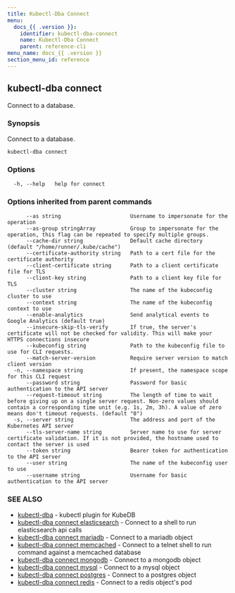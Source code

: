 ```yaml
---
title: Kubectl-Dba Connect
menu:
  docs_{{ .version }}:
    identifier: kubectl-dba-connect
    name: Kubectl-Dba Connect
    parent: reference-cli
menu_name: docs_{{ .version }}
section_menu_id: reference
---
```

## kubectl-dba connect

Connect to a database.

### Synopsis

Connect to a database.

```
kubectl-dba connect
```

### Options

```
  -h, --help   help for connect
```

### Options inherited from parent commands

```
      --as string                      Username to impersonate for the operation
      --as-group stringArray           Group to impersonate for the operation, this flag can be repeated to specify multiple groups.
      --cache-dir string               Default cache directory (default "/home/runner/.kube/cache")
      --certificate-authority string   Path to a cert file for the certificate authority
      --client-certificate string      Path to a client certificate file for TLS
      --client-key string              Path to a client key file for TLS
      --cluster string                 The name of the kubeconfig cluster to use
      --context string                 The name of the kubeconfig context to use
      --enable-analytics               Send analytical events to Google Analytics (default true)
      --insecure-skip-tls-verify       If true, the server's certificate will not be checked for validity. This will make your HTTPS connections insecure
      --kubeconfig string              Path to the kubeconfig file to use for CLI requests.
      --match-server-version           Require server version to match client version
  -n, --namespace string               If present, the namespace scope for this CLI request
      --password string                Password for basic authentication to the API server
      --request-timeout string         The length of time to wait before giving up on a single server request. Non-zero values should contain a corresponding time unit (e.g. 1s, 2m, 3h). A value of zero means don't timeout requests. (default "0")
  -s, --server string                  The address and port of the Kubernetes API server
      --tls-server-name string         Server name to use for server certificate validation. If it is not provided, the hostname used to contact the server is used
      --token string                   Bearer token for authentication to the API server
      --user string                    The name of the kubeconfig user to use
      --username string                Username for basic authentication to the API server
```

### SEE ALSO

* [kubectl-dba](/docs/reference/cli/kubectl-dba.md)	 - kubectl plugin for KubeDB
* [kubectl-dba connect elasticsearch](/docs/reference/cli/kubectl-dba_connect_elasticsearch.md)	 - Connect to a shell to run elasticsearch api calls
* [kubectl-dba connect mariadb](/docs/reference/cli/kubectl-dba_connect_mariadb.md)	 - Connect to a mariadb object
* [kubectl-dba connect memcached](/docs/reference/cli/kubectl-dba_connect_memcached.md)	 - Connect to a telnet shell to run command against a memcached database
* [kubectl-dba connect mongodb](/docs/reference/cli/kubectl-dba_connect_mongodb.md)	 - Connect to a mongodb object
* [kubectl-dba connect mysql](/docs/reference/cli/kubectl-dba_connect_mysql.md)	 - Connect to a mysql object
* [kubectl-dba connect postgres](/docs/reference/cli/kubectl-dba_connect_postgres.md)	 - Connect to a postgres object
* [kubectl-dba connect redis](/docs/reference/cli/kubectl-dba_connect_redis.md)	 - Connect to a redis object's pod

